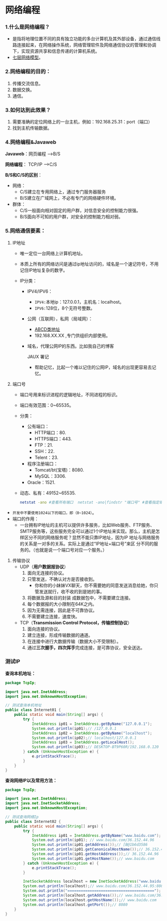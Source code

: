# 网络编程

### 1.什么是网络编程？

- 是指将地理位置不同的具有独立功能的多台计算机及其外部设备，通过通信线路连接起来，在网络操作系统，网络管理软件及网络通信协议的管理和协调下，实现资源共享和信息传递的计算机系统。
- [七层网络模型](https://www.cnblogs.com/sunsky303/p/10647255.html)。

### 2.网络编程的目的：

1. 传播交流信息。
2. 数据交换。
3. 通信。

### 3.如何达到此效果？

1. 需要准确的定位网络上的一台主机，例如：192.168.25.31：port（端口）
2. 找到主机传输数据。

### 4.网络编程&Javaweb

**Javaweb**：网页编程 ——>B/S

**网络编程**： TCP/IP ——>C/S

**B/S和C/S的区别**：

- 网络：
  - C/S建立在专用网络上，通过专门服务器服务
  - B/S建立在广域网上，不必有专门的网络硬件环境。
- 群体：
  - C/S一般面向相对固定的用户群，对信息安全的控制能力很强。
  - B/S面向不可知的用户群，对安全的控制能力相对弱。

### 5.网络通信要素：

1. IP地址

   - 唯一定位一台网络上计算机地址。

   - 本质上所有的网络访问是通过ip地址访问的，域名是一个速记符号，不用记住IP地址复杂的数字。

   - IP分类：

     - IPV4/IPV6：

       - `IPV4:`本地ip：127.0.0.1，主机名：localhost。
       - `IPV6:`128位，8个无符号整数。

     - 公网（互联网），私网（局域网）：

       - [ABCD类地址](https://zhidao.baidu.com/question/53554208.html)
       - 192.168.XX.XX ,专门供组织内部使用。

     - 域名，代理公网IP的东西。比如我自己的博客

       JAUX 署记

       - 帮助记忆，比起一个难以记住的公网IP，域名的出现更容易去记忆。

2. 端口号

   - 端口号用来标识进程的逻辑地址，不同进程的标识。

   - 端口有效范围：0~65535。

   - 分类：

     - 公有端口：
       - HTTP端口：80.
       - HTTPS端口：443.
       - FTP：21.
       - SSH：22.
       - Telent：23.
     - 程序注册端口：
       - Tomcat/bt(宝塔)：8080.
       - MySQL：3306.
     - Oracle：1521.

   - 动态、私有：49152~65535.

     ```sh
     netstat -ano #查看所有端口  netstat -ano|findstr "端口号" #查看指定端口  tasklist|findstr "12748" #查看指定端口进程
     ```

- `开发中不要使用1024以下的端口，即（0~1024）`。
- 端口的作用：
  - 一台拥有IP地址的主机可以提供许多服务，比如Web服务、FTP服务、SMTP服务等，这些服务完全可以通过1个IP地址来实现。那么，主机是怎样区分不同的网络服务呢？显然不能只靠IP地址，因为IP 地址与网络服务的关系是一对多的关系。实际上是通过“IP地址+端口号”来区 分不同的服务的。（也就是说一个端口号对应一个服务。）

1. 传输协议
   - UDP（**用户数据报协议**）
     1. 面向无连接的协议。
     2. 只管发送，不确认对方是否接收到。
        - 你和你的小妹妹VX聊天，你不需要她的同意发送消息给她，你只管发送就行，收不收的到是她的事。
     3. 将数据及源和目的封装 成数据包中，不需要建立连接。
     4. 每个数据报的大小限制在64K之内。
     5. 因为无需连接，因此是不可靠协议。
     6. 不需要建立连接，速度快。
   - TCP（**Transmission Control Protocol，传输控制协议**）
     1. 面向连接的协议。
     2. 建立连接，形成传输数据的通道。
     3. 在连接中进行大数据传输（数据大小不受限制）。
     4. 通过**三次握手，四次挥手**完成连接，是可靠协议，安全送达。

### 测试IP

**查询本机地址：**

```java
package TcpIp;

import java.net.InetAddress;
import java.net.UnknownHostException;

// 测试查询本机地址
public class Internet01 {
    public static void main(String[] args) {
        try {
            InetAddress ip01 = InetAddress.getByName("127.0.0.1");
            System.out.println(ip01);// /127.0.0.1
            InetAddress ip02 = InetAddress.getByName("localhost");
            System.out.println(ip02);// localhost/127.0.0.1
            InetAddress ip03 = InetAddress.getLocalHost();
            System.out.println(ip03);// DESKTOP-BT9P60R/192.168.0.120
        } catch (UnknownHostException e) {
            e.printStackTrace();
        }
    }
}
```

**查询网络IP以及常用方法：**

```java
package TcpIp;

import java.net.InetAddress;
import java.net.InetSocketAddress;
import java.net.UnknownHostException;

// 测试查询网络Ip
public class Internet02 {
    public static void main(String[] args) {
        try {
            InetAddress ip01 = InetAddress.getByName("www.baidu.com");
            System.out.println(ip01); // www.baidu.com/36.152.44.96
            System.out.println(ip01.getAddress());// [B@1b6d3586
            System.out.println(ip01.getCanonicalHostName());// 36.152.44.96
            System.out.println(ip01.getHostAddress());// 36.152.44.96
            System.out.println(ip01.getHostName());// www.baidu.com
        } catch (UnknownHostException e) {
            e.printStackTrace();
        }

        InetSocketAddress localhost = new InetSocketAddress("www.baidu.com",8080);
        System.out.println(localhost);// www.baidu.com/36.152.44.95:8080
        System.out.println("=======================================");
        System.out.println(localhost.getAddress());// www.baidu.com/36.152.44.95
        System.out.println(localhost.getHostName());// www.baidu.com
        System.out.println(localhost.getPort());// 8080
    }
}
```